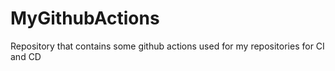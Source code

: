 # MyGithubActions
Repository that contains some github actions used for my repositories for CI and CD
